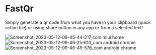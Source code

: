 # FastQr
Simply generate a qr code from what you have in your clipboard (quick action tile) or using share button in any app or from a selected text!

![Screenshot_2023-05-12-09-45-44-217_com miui home](https://github.com/MohammadMD1383/FastQr/assets/69088224/8b93ec60-0d37-45f0-84f9-f117015b0777)
![Screenshot_2023-05-12-09-46-25-613_com android chrome](https://github.com/MohammadMD1383/FastQr/assets/69088224/bc6b1be9-a4ec-4c55-b4e0-274db416b1c8)
![Screenshot_2023-05-12-09-46-45-576_com android chrome](https://github.com/MohammadMD1383/FastQr/assets/69088224/f9a50cf3-4b90-4e17-8cae-70bf5a552311)
